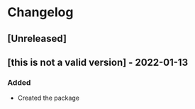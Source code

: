 # Changelog

## [Unreleased]

## [this is not a valid version] - 2022-01-13

### Added

- Created the package
